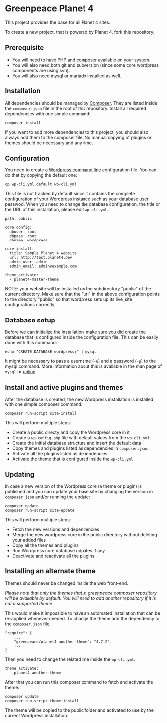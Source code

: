 # Greenpeace Planet 4

This project provides the base for all Planet 4 sites.

To create a new project, that is powered by Planet 4, fork this repository.

## Prerequisite

- You will need to have PHP and composer available on your system.
- You will also need both git and subversion (since some core wordpress components are
using svn).
- You will also need mysql or mariadb installed as well.

## Installation

All dependencies should be managed by [Composer](http://getcomposer.org).
They are listed inside the `composer.json` file in the root of this repository.
Install all required dependencies with one simple command:
```
composer install
```

If you want to add more dependencies to this project, you should also always
add them to the composer file. No manual copying of plugins or themes should be
necessary and any time.

## Configuration
You need to create a [Wordpress command line](http://wp-cli.org/) configuration file.
You can do that by copying the default one:
```
cp wp-cli.yml.default wp-cli.yml
```

This file is not tracked by default since it contains the complete configuration of
your Wordpress instance such as your database user passwod. When you need to change
the database configuration, the title or the URL of this
installation, please edit `wp-cli.yml`.
```
path: public

core config:
  dbuser: root
  dbpass: root
  dbname: wordpress

core install:
  title: Sample Planet 4 website
  url: http://test.planet4.dev
  admin_user: admin
  admin_email: admin@example.com

theme activate:
  - planet4-master-theme
```

NOTE: your website will be installed on the subdirectory "public" of the current
directory. Make sure that the "url" in the above configuration points to the 
directory "public" so that wordpress sets up its live_site configurations correctly.

## Database setup
Before we can initialize the installation, make sure you did create the database
that is configured inside the configuration file. This can be easily done with this
command:
```
echo "CREATE DATABASE wordpress;" | mysql
```
It might be necessary to pass a username (`-u`) and a password (`-p`) to the
mysql command. 
More information about this is available in the man page of `mysql` or 
[online](https://dev.mysql.com/doc/refman/5.7/en/mysql-command-options.html).


## Install and active plugins and themes
After the database is created, the new Wordpress installation is installed with 
one simple composer command:
```
composer run-script site-install
```

This will perform multiple steps:
- Create a public directy and copy the Wordpress core in it
- Create a `wp-config.php` file with default values from the `wp-cli.yml`.
- Create the initial database structure and insert the default data
- Copy themes and plugins listed as dependencies in `composer.json`.
- Activate all the plugins listed as dependencies.
- Activate the theme that is configured inside the `wp-cli.yml`

## Updating
In case a new version of the Wordpress core (a theme or plugin) is published and
you can update your base site by changing the version in `composer.json` and/or
running the update:
```
composer update
composer run-script site-update
```

This will perform multiple steps:
- Fetch the new versions and dependencies
- Merge the new wordpress core in the public directory without deleting your added files
- Copy all the themes and plugins
- Run Wordpress core database udpates if any
- Deactivate and reactivate all the plugins

## Installing an alternate theme
Themes should never be changed inside the web front-end. 

_Please note that only the themes that in greenpeace composer repository will be
available by default. You will need to add another repository if it is not a
supported theme_

This would make it impossible to have an automated installation that can be
re-applied whenever needed. To change the theme add the dependency to the
`composer.json` file.
```
"require": {
    ...
    "greenpeace/planet4-another-theme": "4.7.2",
    ...
}
```

Then you need to change the related line inside the `wp-cli.yml`.
```
theme activate:
  - planet4-another-theme
```

After that you can run this composer command to fetch and activate the theme:
```
composer update
composer run-script theme:install
```
The theme will be copied to the public folder and activated to use by the current
Wordpress installation.

